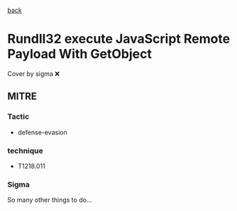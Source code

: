 [back](../index.md)
# Rundll32 execute JavaScript Remote Payload With GetObject
Cover by sigma :x: 

## MITRE
### Tactic
  - defense-evasion

### technique
  - T1218.011

### Sigma

 So many other things to do...